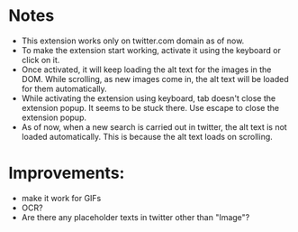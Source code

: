 # Notes
- This extension works only on twitter.com domain as of now.
- To make the extension start working, activate it using the keyboard or click on it.
- Once activated, it will keep loading the alt text for the images in the DOM. While scrolling, as new images come in, the alt text will be loaded for them automatically.
- While activating the extension using keyboard, tab doesn't close the extension popup. It seems to be stuck there. Use escape to close the extension popup.
- As of now, when a new search is carried out in twitter, the alt text is not loaded automatically. This is because the alt text loads on scrolling.


# Improvements:
- make it work for GIFs
- OCR?
- Are there any placeholder texts in twitter other than "Image"?